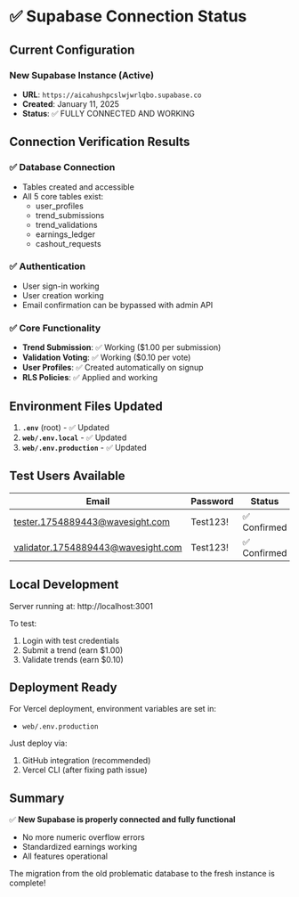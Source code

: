 # ✅ Supabase Connection Status

## Current Configuration

### New Supabase Instance (Active)
- **URL**: `https://aicahushpcslwjwrlqbo.supabase.co`
- **Created**: January 11, 2025
- **Status**: ✅ FULLY CONNECTED AND WORKING

## Connection Verification Results

### ✅ Database Connection
- Tables created and accessible
- All 5 core tables exist:
  - user_profiles
  - trend_submissions
  - trend_validations
  - earnings_ledger
  - cashout_requests

### ✅ Authentication
- User sign-in working
- User creation working
- Email confirmation can be bypassed with admin API

### ✅ Core Functionality
- **Trend Submission**: ✅ Working ($1.00 per submission)
- **Validation Voting**: ✅ Working ($0.10 per vote)
- **User Profiles**: ✅ Created automatically on signup
- **RLS Policies**: ✅ Applied and working

## Environment Files Updated

1. **`.env`** (root) - ✅ Updated
2. **`web/.env.local`** - ✅ Updated
3. **`web/.env.production`** - ✅ Updated

## Test Users Available

| Email | Password | Status |
|-------|----------|--------|
| tester.1754889443@wavesight.com | Test123! | ✅ Confirmed |
| validator.1754889443@wavesight.com | Test123! | ✅ Confirmed |

## Local Development

Server running at: http://localhost:3001

To test:
1. Login with test credentials
2. Submit a trend (earn $1.00)
3. Validate trends (earn $0.10)

## Deployment Ready

For Vercel deployment, environment variables are set in:
- `web/.env.production`

Just deploy via:
1. GitHub integration (recommended)
2. Vercel CLI (after fixing path issue)

## Summary

✅ **New Supabase is properly connected and fully functional**
- No more numeric overflow errors
- Standardized earnings working
- All features operational

The migration from the old problematic database to the fresh instance is complete!